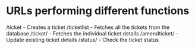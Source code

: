 # URLs performing different functions

/ticket - Creates a ticket
/ticketlist - Fetches all the tickets from the database
/ticket/<ticketID> - Fetches the individual ticket details
/amendticket/<ticketID> - Update existing ticket details
/status/<ticketID> - Check the ticket status
